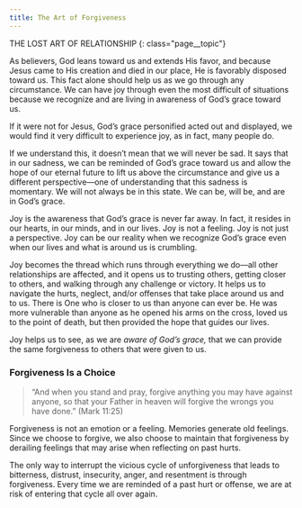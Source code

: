 ```yaml
---
title: The Art of Forgiveness
---
```

THE LOST ART OF RELATIONSHIP
{: class="page__topic"}

As believers, God leans toward us and extends His favor, and because Jesus
came to His creation and died in our place, He is favorably disposed toward us.
This fact alone should help us as we go through any circumstance. We can have
joy through even the most difficult of situations because we recognize and are
living in awareness of God’s grace toward us.

If it were not for Jesus, God’s grace personified acted out and displayed, we
would find it very difficult to experience joy, as in fact, many people do.

If we understand this, it doesn’t mean that we will never be sad. It says that
in our sadness, we can be reminded of God’s grace toward us and allow the hope
of our eternal future to lift us above the circumstance and give us a different
perspective—one of understanding that this sadness is momentary. We will not
always be in this state. We can be, will be, and are in God’s grace.

Joy is the awareness that God’s grace is never far away. In fact, it resides
in our hearts, in our minds, and in our lives. Joy is not a feeling. Joy is not just
a perspective. Joy can be our reality when we recognize God’s grace even when
our lives and what is around us is crumbling.

Joy becomes the thread which runs through everything we do—all other
relationships are affected, and it opens us to trusting others, getting closer to
others, and walking through any challenge or victory. It helps us to navigate
the hurts, neglect, and/or offenses that take place around us and to us. There is
One who is closer to us than anyone can ever be. He was more vulnerable than
anyone as he opened his arms on the cross, loved us to the point of death, but
then provided the hope that guides our lives.

Joy helps us to see, as we are _aware of God’s grace,_ that we can provide the
same forgiveness to others that were given to us.

### Forgiveness Is a Choice

> “And when you stand and pray, forgive anything you may have
> against anyone, so that your Father in heaven will forgive the
> wrongs you have done.” (Mark 11:25)

Forgiveness is not an emotion or a feeling. Memories generate old feelings.
Since we choose to forgive, we also choose to maintain that forgiveness by
derailing feelings that may arise when reflecting on past hurts.

The only way to interrupt the vicious cycle of unforgiveness that leads
to bitterness, distrust, insecurity, anger, and resentment is through forgiveness.
Every time we are reminded of a past hurt or offense, we are at risk of entering
that cycle all over again.